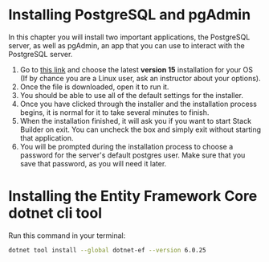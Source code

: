# Installing PostgreSQL and pgAdmin
In this chapter you will install two important applications, the PostgreSQL server, as well as pgAdmin, an app that you can use to interact with the PostgreSQL server. 

1. Go to [this link](https://www.enterprisedb.com/downloads/postgres-postgresql-downloads) and choose the latest **version 15** installation for your OS (If by chance you are a Linux user, ask an instructor about your options).  
1. Once the file is downloaded, open it to run it. 
1. You should be able to use all of the default settings for the installer.
1. Once you have clicked through the installer and the installation process begins, it is normal for it to take several minutes to finish. 
1. When the installation finished, it will ask you if you want to start Stack Builder on exit. You can uncheck the box and simply exit without starting that application. 
1.  You will be prompted during the installation process to choose a password for the server's default postgres user. Make sure that you save that password, as you will need it later. 

# Installing the Entity Framework Core dotnet cli tool

Run this command in your terminal:
``` bash
dotnet tool install --global dotnet-ef --version 6.0.25
```
